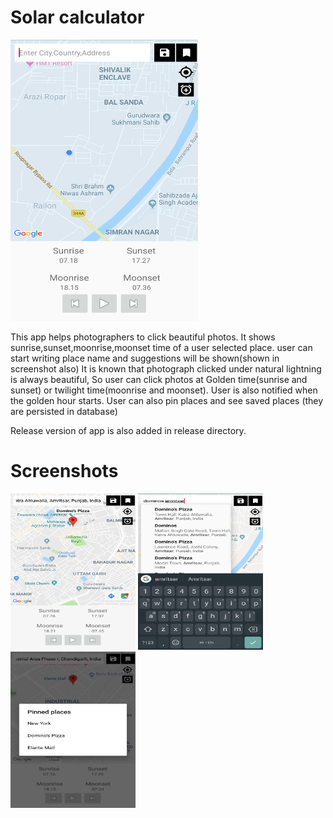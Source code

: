 # Solar calculator

<img src="https://github.com/Ni3verma/InternshipTask/blob/master/ss/curLocation.png" alt="current location" width="300px" height="450px">


This app helps photographers to click beautiful photos. It shows sunrise,sunset,moonrise,moonset time of a user selected place.
user can start writing place name and suggestions will be shown(shown in screenshot also)
It is known that photograph clicked under natural lightning is always beautiful, So user can click photos at 
Golden time(sunrise and sunset) or twilight time(moonrise and moonset).
User is also notified when the golden hour starts.
User can also pin places and see saved places (they are persisted in database)

Release version of app is also added in release directory.

# Screenshots
<img src="https://github.com/Ni3verma/InternshipTask/blob/master/ss/marker.jpg" width="200px" height="250px">
<img src="https://github.com/Ni3verma/InternshipTask/blob/master/ss/suggestions.png" width="200px" height="250px">
<img src="https://github.com/Ni3verma/InternshipTask/blob/master/ss/bookmarks.jpg" width="200px" height="250px">
